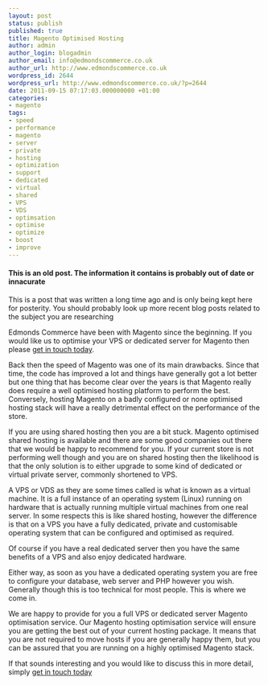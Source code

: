 ```yaml
---
layout: post
status: publish
published: true
title: Magento Optimised Hosting
author: admin
author_login: blogadmin
author_email: info@edmondscommerce.co.uk
author_url: http://www.edmondscommerce.co.uk
wordpress_id: 2644
wordpress_url: http://www.edmondscommerce.co.uk/?p=2644
date: 2011-09-15 07:17:03.000000000 +01:00
categories:
- magento
tags:
- speed
- performance
- magento
- server
- private
- hosting
- optimization
- support
- dedicated
- virtual
- shared
- VPS
- VDS
- optimsation
- optimise
- optimize
- boost
- improve
---
```

<div class="oldpost"><h4>This is an old post. The information it contains is probably out of date or innacurate</h4>
<p>
This is a post that was written a long time ago and is only being kept here for posterity.
You should probably look up more recent blog posts related to the subject you are researching
</p>
</div>
Edmonds Commerce have been with Magento since the beginning. If you would like us to optimise your VPS or dedicated server for Magento then please <a href="/contact-us/">get in touch today</a>.

Back then the speed of Magento was one of its main drawbacks. Since that time, the code has improved a lot and things have generally got a lot better but one thing that has become clear over the years is that Magento really does require a well optimised hosting platform to perform the best. Conversely, hosting Magento on a badly configured or none optimised hosting stack will have a really detrimental effect on the performance of the store.

If you are using shared hosting then you are a bit stuck. Magento optimised shared hosting is available and there are some good companies out there that we would be happy to recommend for you. If your current store is not performing well though and you are on shared hosting then the likelihood is that the only solution is to either upgrade to some kind of dedicated or virtual private server, commonly shortened to VPS.

A VPS or VDS as they are some times called is what is known as a virtual machine. It is a full instance of an operating system (Linux) running on hardware that is actually running multiple virtual machines from one real server. In some respects this is like shared hosting, however the difference is that on a VPS you have a fully dedicated, private and customisable operating system that can be configured and optimised as required.

Of course if you have a real dedicated server then you have the same benefits of a VPS and also enjoy dedicated hardware.

Either way, as soon as you have a dedicated operating system you are free to configure your database, web server and PHP however you wish. Generally though this is too technical for most people. This is where we come in. 

We are happy to provide for you a full VPS or dedicated server Magento optimisation service. Our Magento hosting optimisation service will ensure you are getting the best out of your current hosting package. It means that you are not required to move hosts if you are generally happy them, but you can be assured that you are running on a highly optimised Magento stack.

If that sounds interesting and you would like to discuss this in more detail, simply <a href="/contact-us/">get in touch today</a>

